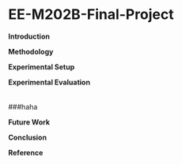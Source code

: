 # EE-M202B-Final-Project

**Introduction**

**Methodology**

**Experimental Setup**

**Experimental Evaluation**

######

###

###haha





**Future Work**

**Conclusion**

**Reference** 
